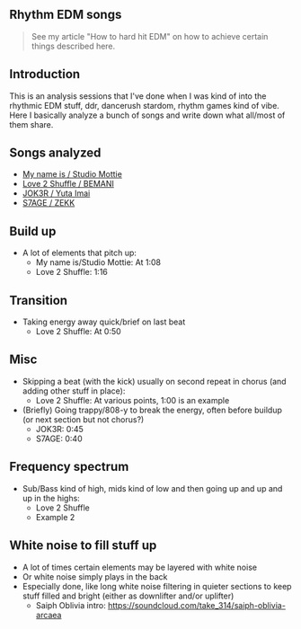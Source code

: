 ## Rhythm EDM songs
> See my article "How to hard hit EDM" on how to achieve certain things described here.

## Introduction
This is an analysis sessions that I've done when I was kind of into the rhythmic EDM stuff, ddr, dancerush stardom, rhythm games kind of vibe. Here I basically analyze a bunch of songs and write down what all/most of them share.

## Songs analyzed
- [My name is / Studio Mottie](https://www.youtube.com/watch?v=S3ddqb2cFmc)
- [Love 2 Shuffle / BEMANI](https://www.youtube.com/watch?v=bkdqYZb0_jk)
- [JOK3R / Yuta Imai](https://www.youtube.com/watch?v=GJFVSLvHS4M)
- [S7AGE / ZEKK ](https://www.youtube.com/watch?v=9z0ZkYFMHN0)

## Build up
- A lot of elements that pitch up:
  - My name is/Studio Mottie: At 1:08
  - Love 2 Shuffle: 1:16

## Transition
- Taking energy away quick/brief on last beat
  - Love 2 Shuffle: At 0:50

## Misc
- Skipping a beat (with the kick) usually on second repeat in chorus (and adding other stuff in place):
  - Love 2 Shuffle: At various points, 1:00 is an example
- (Briefly) Going trappy/808-y to break the energy, often before buildup (or next section but not chorus?)
  - JOK3R: 0:45
  - S7AGE: 0:40
 
## Frequency spectrum
- Sub/Bass kind of high, mids kind of low and then going up and up and up in the highs:
  - Love 2 Shuffle
  - Example 2
  
## White noise to fill stuff up
- A lot of times certain elements may be layered with white noise
- Or white noise simply plays in the back
- Especially done, like long white noise filtering in quieter sections to keep stuff filled and bright (either as downlifter and/or uplifter)
  - Saiph Oblivia intro: https://soundcloud.com/take_314/saiph-oblivia-arcaea
